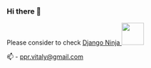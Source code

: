 ### Hi there 👋



Please consider to check <a href="https://django-ninja.rest-framework.com/">Django Ninja <img src="https://django-ninja.rest-framework.com/img/logo-big.png" height="50"></a>


📫  - ppr.vitaly@gmail.com
